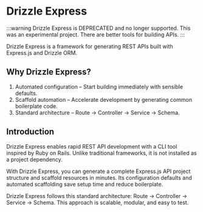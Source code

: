# Drizzle Express

:::warning
Drizzle Express is DEPRECATED and no longer supported. This was an experimental project. There are better tools for building APIs.
:::

Drizzle Express is a framework for generating REST APIs built with Express.js and Drizzle ORM.

## Why Drizzle Express?

1. Automated configuration – Start building immediately with sensible defaults.
2. Scaffold automation – Accelerate development by generating common boilerplate code.
3. Standard architecture – Route → Controller → Service → Schema.

## Introduction

Drizzle Express enables rapid REST API development with a CLI tool inspired by Ruby on Rails. Unlike traditional frameworks, it is not installed as a project dependency.

With Drizzle Express, you can generate a complete Express.js API project structure and scaffold resources in minutes. Its configuration defaults and automated scaffolding save setup time and reduce boilerplate.

Drizzle Express follows this standard architecture: Route → Controller → Service → Schema. This approach is scalable, modular, and easy to test.

